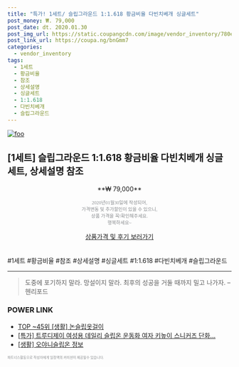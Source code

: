 ```yaml
--- 
title: "특가! 1세트/ 슬립그라운드 1:1.618 황금비율 다빈치베개 싱글세트" 
post_money: ₩. 79,000 
post_date: dt. 2020.01.30 
post_img_url: https://static.coupangcdn.com/image/vendor_inventory/780e/5aca3c612db8e095dbf8156862743900f9b7d0b7473d2e7126106e9445d8.jpg 
post_link_url: https://coupa.ng/bnGmm7 
categories: 
  - vendor_inventory 
tags: 
  - 1세트 
  - 황금비율 
  - 참조 
  - 상세설명 
  - 싱글세트 
  - 1:1.618 
  - 다빈치베개 
  - 슬립그라운드 
--- 
```

[![foo](https://static.coupangcdn.com/image/vendor_inventory/780e/5aca3c612db8e095dbf8156862743900f9b7d0b7473d2e7126106e9445d8.jpg)](https://coupa.ng/bnGmm7) 

## [1세트] 슬립그라운드 1:1.618 황금비율 다빈치베개 싱글세트, 상세설명 참조 
<p style="text-align: center;">**₩ 79,000**</p> 
<p style="text-align: center;"><span style="color: #898c8f; font-family: Georgia,Times,serif; font-size: 0.75em;">2020년01월30일에 작성되어, <br>가격변동 및 추가할인이 있을 수 있으니,<br> 상품 가격을 꼭!확인해주세요.<br>행복하세요~</span> 
</p>	 
<div markdown="0" style="text-align: center;"><a href="https://coupa.ng/bnGmm7" class="btn btn--success">상품가격 및 후기 보러가기</a></div> 
<br><br> 
  #1세트 #황금비율 #참조 #상세설명 #싱글세트 #1:1.618 #다빈치베개 #슬립그라운드 
<hr> 

> 도중에 포기하지 말라. 망설이지 말라. 최후의 성공을 거둘 때까지 밀고 나가자. – 헨리포드 


### POWER LINK

* <a href="https://blog.naver.com/fasyy4321/221777369919" target="_blank"> TOP ~45위 [생활] 논슬립옷걸이</a>
* <a href="https://blog.naver.com/sakai111/221790596179" target="_blank">[특가] 트루디제이 여성용 데일리 슬립온 운동화 여자 키높이 스니커즈 단화...</a>
* <a href="https://blog.naver.com/fasyy4321/221769806041" target="_blank"> [생활] 오야니슬립온 정보 </a>

<span style="color: #898c8f; font-family: Georgia,Times,serif; font-size: 0.55em;">파트너스활동으로 작성자에게 일정액의 커미션이 제공될수 있습니다.</span> 
